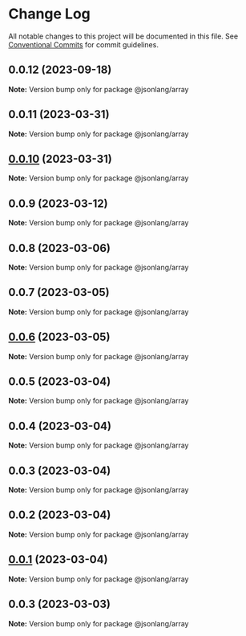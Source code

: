 # Change Log

All notable changes to this project will be documented in this file.
See [Conventional Commits](https://conventionalcommits.org) for commit guidelines.

## 0.0.12 (2023-09-18)

**Note:** Version bump only for package @jsonlang/array





## 0.0.11 (2023-03-31)

**Note:** Version bump only for package @jsonlang/array





## [0.0.10](https://github.com/JsonlangJs/jsonlang/compare/@jsonlang/array@0.0.9...@jsonlang/array@0.0.10) (2023-03-31)

**Note:** Version bump only for package @jsonlang/array





## 0.0.9 (2023-03-12)

**Note:** Version bump only for package @jsonlang/array





## 0.0.8 (2023-03-06)

**Note:** Version bump only for package @jsonlang/array





## 0.0.7 (2023-03-05)

**Note:** Version bump only for package @jsonlang/array





## [0.0.6](https://github.com/JsonlangJs/jsonlang/compare/@jsonlang/array@0.0.5...@jsonlang/array@0.0.6) (2023-03-05)

**Note:** Version bump only for package @jsonlang/array





## 0.0.5 (2023-03-04)

**Note:** Version bump only for package @jsonlang/array





## 0.0.4 (2023-03-04)

**Note:** Version bump only for package @jsonlang/array





## 0.0.3 (2023-03-04)

**Note:** Version bump only for package @jsonlang/array





## 0.0.2 (2023-03-04)

**Note:** Version bump only for package @jsonlang/array





## [0.0.1](https://github.com/JsonlangJs/jsonlang/compare/@jsonlang/array@0.0.3...@jsonlang/array@0.0.1) (2023-03-04)

**Note:** Version bump only for package @jsonlang/array





## 0.0.3 (2023-03-03)

**Note:** Version bump only for package @jsonlang/array
